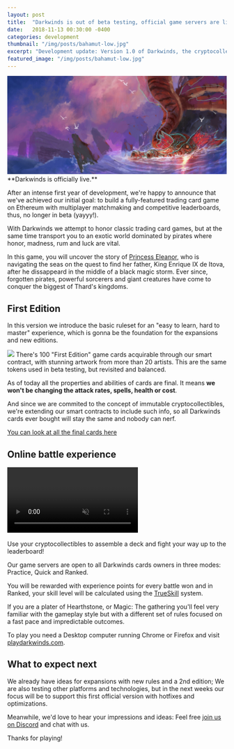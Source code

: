 ```yaml
---
layout: post
title:  "Darkwinds is out of beta testing, official game servers are live"
date:   2018-11-13 00:30:00 -0400
categories: development
thumbnail: "/img/posts/bahamut-low.jpg"
excerpt: "Development update: Version 1.0 of Darkwinds, the cryptocollectible trading card game that makes use of the Ethereum blockchain, is live and all the first 100 cards are finally revealed."
featured_image: "/img/posts/bahamut-low.jpg"
---
```

<img src="/img/posts/bahamut.jpg" class="post-big-image">
<br>
**Darkwinds is officially live.**

After an intense first year of development, we're happy to announce that we've achieved our initial goal: to build a fully-featured trading card game on Ethereum with multiplayer matchmaking and competitive leaderboards, thus, no longer in beta (yayyy!).

With Darkwinds we attempt to honor classic trading card games, but at the same time transport you to an exotic world dominated by pirates where honor, madness, rum and luck are vital. 

In this game, you will uncover the story of [Princess Eleanor](https://playdarkwinds.com/lore/2018/10/12/princess-eleanor.html), who is navigating the seas on the quest to find her father, King Enrique IX de Itova, after he dissappeard in the middle of a black magic storm. Ever since, forgotten pirates, powerful sorcerers and giant creatures have come to conquer the biggest of Thard's kingdoms. 

## First Edition

In this version we introduce the basic ruleset for an "easy to learn, hard to master" experience, which is gonna be the foundation for the expansions and new editions.

<img src="https://corsarium.playdarkwinds.com/img/cards/20.opt.png" class="post-float-left">
There's 100 "First Edition" game cards acquirable through our smart contract, with stunning artwork from more than 20 artists. This are the same tokens used in beta testing, but revisited and balanced.

As of today all the properties and abilities of cards are final. It means **we won't be changing the attack rates, spells, health or cost**. 

And since we are commited to the concept of immutable cryptocollectibles, we're extending our smart contracts to include such info, so all Darkwinds cards ever bought will stay the same and nobody can nerf.

<a href="https://playdarkwinds.com/cards.html">You can look at all the final cards here</a>


## Online battle experience

<video autoplay loop muted id="gameplay-video">
<source src="https://corsarium.playdarkwinds.com/video/landing.webm" type="video/webm">
<source src="https://corsarium.playdarkwinds.com/video/landing.mp4" type="video/mp4">
<img src="https://s3.amazonaws.com/mego-blog/darkwinds/darkwinds2018.gif">
</video><br>

Use your cryptocollectibles to assemble a deck and fight your way up to the leaderboard!

Our game servers are open to all Darkwinds cards owners in three modes: Practice, Quick and Ranked.

You will be rewarded with experience points for every battle won and in Ranked, your skill level will be calculated using the [TrueSkill](https://www.microsoft.com/en-us/research/project/trueskill-ranking-system/) system.

If you are a plater of Hearthstone, or Magic: The gathering you'll feel very familiar with the gameplay style but with a different set of rules focused on a fast pace and impredictable outcomes.

To play you need a Desktop computer running Chrome or Firefox and visit <a href="https://playdarkwinds.com">playdarkwinds.com</a>. 

## What to expect next
We already have ideas for expansions with new rules and a 2nd edition; We are also testing other platforms and technologies, but in the next weeks our focus will be to support this first official version with hotfixes and optimizations.

Meanwhile, we'd love to hear your impressions and ideas: Feel free <a href="https://discord.gg/WwyCERC">join us on Discord</a> and chat with us.

Thanks for playing!